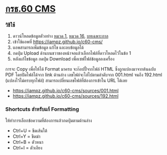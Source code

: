 # [กรธ.60 CMS](https://iampz.github.io/c60-cms/)

### วิธีใช้
1. ดาวน์โหลดข้อมูลตัวอย่าง
[หมวด 1](https://iampz.github.io/c60-cms/data/chapter-01.json),
[หมวด 16](https://iampz.github.io/c60-cms/data/chapter-16.json),
[บทเฉพาะกาล](https://iampz.github.io/c60-cms/data/transitory-provisions.json)
2. เข้าใช้แอพที่ https://iampz.github.io/c60-cms/
3. แอพสามารถเพิ่มข้อมูล แก้ไข และลบข้อมูลได้
4. กดปุ่ม Upload ด้านบนขวาของหน้าจอแล้วเลือกไฟล์ที่ดาวโหลดไว้ในข้อ 1
5. หลังแก้ไขข้อมูล กดปุ่ม Download เพื่อเซฟไฟล์ข้อมูลลงเครื่อง

การจะ Copy เพื่อให้ได้ Format มาครบ จะก๊อปปี้จากไฟล์ HTML ซึ่งถูกแปลงมาจากต้นฉบับ PDF โดยปิดไฟล์ได้จาก link ด้านล่าง เลขไฟล์จะไล่ไปตามลำดับจาก 001.html จนถึง 192.html (แปลงไว้ไม่ครบทุกไฟล์) สามารถเปลี่ยนเลขไฟล์ที่ต้องการเข้าใน URL ได้เลย
- https://iampz.github.io/c60-cms/sources/001.html
- https://iampz.github.io/c60-cms/sources/192.html

### Shortcuts สำหรับแก้ Formatting
ให้ทำการเลือกข้อความที่ต้องการแล้วกดปุ่มตามด้านล่าง
- Ctrl+U = ขีดเส้นใต้
- Ctrl+Y = ขีดฆ่า
- Ctrl+B = ตัวหนา
- Ctrl+I = ตัวเอียง

